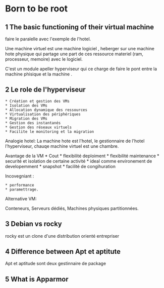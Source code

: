 # Born to be root

## 1 The basic functioning of their virtual machine 

faire le paralelle avec l'exemple de l'hotel.

Une machine virtuel est une machine logiciel , heberger sur une machine hote physique qui partage une part de ces ressource materiel (ram, processeur, memoire) avec le logiciel.

C'est un module apeller hyperviseur  qui ce charge de faire le pont entre la machine phisique et la machine .

## 2 Le role de l'hyperviseur
    * Création et gestion des VMs
    * Isolation des VMs
    * Allocation dynamique des ressources
    * Virtualisation des périphériques
    * Migration des VMs 
    * Gestion des instantanés 
    * Gestion des réseaux virtuels
    * Facilite le monitoring et la migration

Analogie hotel: La machine hote est l'hotel, le gestionnaire de l'hotel l'hyperviseur, chauqe machine virtuel est une chambre.

Avantage de la VM
    * Cout
    * flexibilité deploiment
    * flexibilité maintenance
    * securité et isolation de certaine activité
    * ideal comme environement de developemment
    * snapshot
    * facilité de congihuration

Incovegniant :

    * performance
    * paramettrage.

Alternative VM:

Conteneurs, Serveurs dédiés, Machines physiques partitionnées.


## 3 Debian vs rocky

rocky est un clone d'une distribution orienté entrepriser 

## 4 Difference between Apt et aptitute

Apt et aptitude sont deux gestinnaire de package

## 5 What is Apparmor
